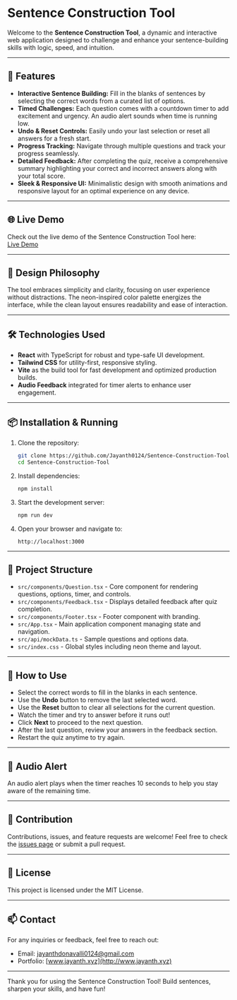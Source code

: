 # Sentence Construction Tool

Welcome to the **Sentence Construction Tool**, a dynamic and interactive web application designed to challenge and enhance your sentence-building skills with logic, speed, and intuition.

---

## 🚀 Features

- **Interactive Sentence Building:** Fill in the blanks of sentences by selecting the correct words from a curated list of options.
- **Timed Challenges:** Each question comes with a countdown timer to add excitement and urgency. An audio alert sounds when time is running low.
- **Undo & Reset Controls:** Easily undo your last selection or reset all answers for a fresh start.
- **Progress Tracking:** Navigate through multiple questions and track your progress seamlessly.
- **Detailed Feedback:** After completing the quiz, receive a comprehensive summary highlighting your correct and incorrect answers along with your total score.
- **Sleek & Responsive UI:** Minimalistic design with smooth animations and responsive layout for an optimal experience on any device.

---

## 🌐 Live Demo

Check out the live demo of the Sentence Construction Tool here:  
[Live Demo](https://constructly.netlify.app/)

---

## 🎨 Design Philosophy

The tool embraces simplicity and clarity, focusing on user experience without distractions. The neon-inspired color palette energizes the interface, while the clean layout ensures readability and ease of interaction.

---

## 🛠️ Technologies Used

- **React** with TypeScript for robust and type-safe UI development.
- **Tailwind CSS** for utility-first, responsive styling.
- **Vite** as the build tool for fast development and optimized production builds.
- **Audio Feedback** integrated for timer alerts to enhance user engagement.

---

## 📦 Installation & Running

1. Clone the repository:
   ```bash
   git clone https://github.com/Jayanth0124/Sentence-Construction-Tool.git
   cd Sentence-Construction-Tool
   ```

2. Install dependencies:
   ```bash
   npm install
   ```

3. Start the development server:
   ```bash
   npm run dev
   ```

4. Open your browser and navigate to:
   ```
   http://localhost:3000
   ```

---

## 🧩 Project Structure

- `src/components/Question.tsx` - Core component for rendering questions, options, timer, and controls.
- `src/components/Feedback.tsx` - Displays detailed feedback after quiz completion.
- `src/components/Footer.tsx` - Footer component with branding.
- `src/App.tsx` - Main application component managing state and navigation.
- `src/api/mockData.ts` - Sample questions and options data.
- `src/index.css` - Global styles including neon theme and layout.

---

## 🎯 How to Use

- Select the correct words to fill in the blanks in each sentence.
- Use the **Undo** button to remove the last selected word.
- Use the **Reset** button to clear all selections for the current question.
- Watch the timer and try to answer before it runs out!
- Click **Next** to proceed to the next question.
- After the last question, review your answers in the feedback section.
- Restart the quiz anytime to try again.

---

## 🎵 Audio Alert

An audio alert plays when the timer reaches 10 seconds to help you stay aware of the remaining time.

---

## 🤝 Contribution

Contributions, issues, and feature requests are welcome! Feel free to check the [issues page](#) or submit a pull request.

---

## 📜 License

This project is licensed under the MIT License.

---

## 📫 Contact

For any inquiries or feedback, feel free to reach out:

- Email: jayanthdonavalli0124@gmail.com  
- Portfolio: [www.jayanth.xyz](http://www.jayanth.xyz)

---

Thank you for using the Sentence Construction Tool! Build sentences, sharpen your skills, and have fun!
